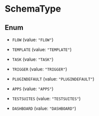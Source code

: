 

# SchemaType

## Enum


* `FLOW` (value: `"FLOW"`)

* `TEMPLATE` (value: `"TEMPLATE"`)

* `TASK` (value: `"TASK"`)

* `TRIGGER` (value: `"TRIGGER"`)

* `PLUGINDEFAULT` (value: `"PLUGINDEFAULT"`)

* `APPS` (value: `"APPS"`)

* `TESTSUITES` (value: `"TESTSUITES"`)

* `DASHBOARD` (value: `"DASHBOARD"`)



